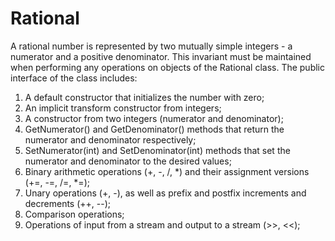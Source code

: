 # Rational
A rational number is represented by two mutually simple integers - a numerator and a positive denominator. This invariant must be maintained when performing any operations on objects of the Rational class. The public interface of the class includes:
1) A default constructor that initializes the number with zero;
2) An implicit transform constructor from integers;
3) A constructor from two integers (numerator and denominator);
4) GetNumerator() and GetDenominator() methods that return the numerator and denominator respectively;
5) SetNumerator(int) and SetDenominator(int) methods that set the numerator and denominator to the desired values;
6) Binary arithmetic operations (+, -, /, *) and their assignment versions (+=, -=, /=, *=);
7) Unary operations (+, -), as well as prefix and postfix increments and decrements (++, --);
8) Comparison operations;
9) Operations of input from a stream and output to a stream (>>, <<);
